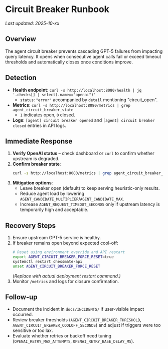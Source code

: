 # Circuit Breaker Runbook

_Last updated: 2025-10-xx_

## Overview
The agent circuit breaker prevents cascading GPT-5 failures from impacting query latency. It opens when consecutive agent calls fail or exceed timeout thresholds and automatically closes once conditions improve.

## Detection
- **Health endpoint**: `curl -s http://localhost:8080/health | jq '.checks[] | select(.name=="openai")'`
  - `status:"error"` accompanied by `detail` mentioning "circuit_open".
- **Metrics**: `curl -s http://localhost:8080/metrics | grep agent_circuit_breaker_state`
  - `1` indicates open, `0` closed.
- **Logs**: `[agent] circuit breaker opened` and `[agent] circuit breaker closed` entries in API logs.

## Immediate Response
1. **Verify OpenAI status** – check dashboard or `curl` to confirm whether upstream is degraded.
2. **Confirm breaker state**:
   ```sh
   curl -s http://localhost:8080/metrics | grep agent_circuit_breaker_state
   ```
3. **Mitigation options**:
   - Leave breaker open (default) to keep serving heuristic-only results.
   - Reduce agent load by lowering `AGENT_CANDIDATE_MULTIPLIER`/`AGENT_CANDIDATE_MAX`.
   - Increase `AGENT_REQUEST_TIMEOUT_SECONDS` only if upstream latency is temporarily high and acceptable.

## Recovery Steps
1. Ensure upstream GPT-5 service is healthy.
2. If breaker remains open beyond expected cool-off:
   ```sh
   # Reset using environment override and API restart
   export AGENT_CIRCUIT_BREAKER_FORCE_RESET=true
   systemctl restart chessmate-api
   unset AGENT_CIRCUIT_BREAKER_FORCE_RESET
   ```
   (_Replace with actual deployment restart command.)_
3. Monitor `/metrics` and logs for closure confirmation.

## Follow-up
- Document the incident in `docs/INCIDENTS/` if user-visible impact occurred.
- Review breaker thresholds (`AGENT_CIRCUIT_BREAKER_THRESHOLD`, `AGENT_CIRCUIT_BREAKER_COOLOFF_SECONDS`) and adjust if triggers were too sensitive or too lax.
- Evaluate whether retries or backoff need tuning (`OPENAI_RETRY_MAX_ATTEMPTS`, `OPENAI_RETRY_BASE_DELAY_MS`).
